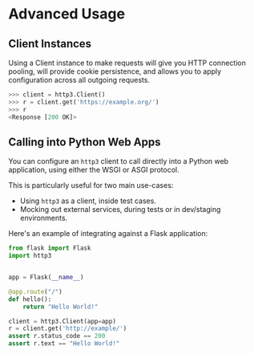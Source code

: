 # Advanced Usage

## Client Instances

Using a Client instance to make requests will give you HTTP connection pooling,
will provide cookie persistence, and allows you to apply configuration across
all outgoing requests.

```python
>>> client = http3.Client()
>>> r = client.get('https://example.org/')
>>> r
<Response [200 OK]>
```

## Calling into Python Web Apps

You can configure an `http3` client to call directly into a Python web
application, using either the WSGI or ASGI protocol.

This is particularly useful for two main use-cases:

* Using `http3` as a client, inside test cases.
* Mocking out external services, during tests or in dev/staging environments.

Here's an example of integrating against a Flask application:

```python
from flask import Flask
import http3


app = Flask(__name__)

@app.route("/")
def hello():
    return "Hello World!"

client = http3.Client(app=app)
r = client.get('http://example/')
assert r.status_code == 200
assert r.text == "Hello World!"
```
